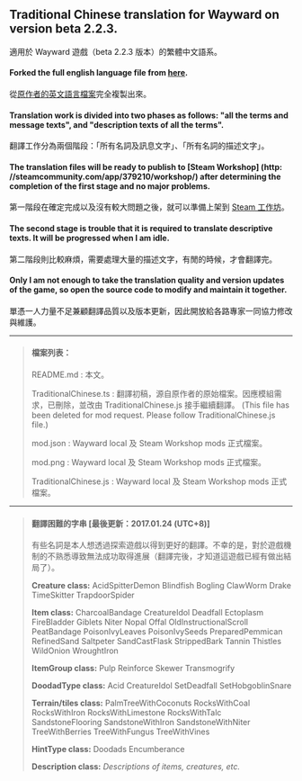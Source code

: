 ﻿## Traditional Chinese translation for Wayward on version beta 2.2.3.
適用於 Wayward 遊戲（beta 2.2.3 版本）的繁體中文語系。

#### Forked the full english language file from [here](https://github.com/WaywardGame/english-language/commit/a4da45f027db761d9a80c9f74d96da5475437dd4).
從[原作者的英文語言檔案](https://github.com/WaywardGame/english-language/commit/a4da45f027db761d9a80c9f74d96da5475437dd4)完全複製出來。

#### Translation work is divided into two phases as follows: "all the terms and message texts", and "description texts of all the terms".
翻譯工作分為兩個階段：「所有名詞及訊息文字」、「所有名詞的描述文字」。

#### The translation files will be ready to publish to [Steam Workshop] (http: //steamcommunity.com/app/379210/workshop/) after determining the completion of the first stage and no major problems.
第一階段在確定完成以及沒有較大問題之後，就可以準備上架到 [Steam 工作坊](http://steamcommunity.com/app/379210/workshop/)。

#### The second stage is trouble that it is required to translate descriptive texts. It will be progressed when I am idle.
第二階段則比較麻煩，需要處理大量的描述文字，有閒的時候，才會翻譯完。

#### Only I am not enough to take the translation quality and version updates of the game, so open the source code to modify and maintain it together.
單憑一人力量不足兼顧翻譯品質以及版本更新，因此開放給各路專家一同協力修改與維護。

***

> #### 檔案列表：
> README.md : 本文。
>
> TraditionalChinese.ts : 翻譯初稿，源自原作者的原始檔案。因應模組需求，已刪除，並改由 TraditionalChinese.js 接手繼續翻譯。 (This file has been deleted for mod request. Please follow TraditionalChinese.js file.)
>
> mod.json : Wayward local 及 Steam Workshop mods 正式檔案。
>
> mod.png : Wayward local 及 Steam Workshop mods 正式檔案。
>
> TraditionalChinese.js : Wayward local 及 Steam Workshop mods 正式檔案。

***

> #### 翻譯困難的字串 [最後更新：2017.01.24 (UTC+8)]
> 有些名詞是本人想透過探索遊戲以得到更好的翻譯。不幸的是，對於遊戲機制的不熟悉導致無法成功取得進展（翻譯完後，才知道這遊戲已經有做出結局了）。
> 
> **Creature class:**
> AcidSpitterDemon
> Blindfish
> Bogling
> ClawWorm
> Drake
> TimeSkitter
> TrapdoorSpider
> 
> **Item class:**
> CharcoalBandage
> CreatureIdol
> Deadfall
> Ectoplasm
> FireBladder
> Giblets
> Niter
> Nopal
> Offal
> OldInstructionalScroll
> PeatBandage
> PoisonIvyLeaves
> PoisonIvySeeds
> PreparedPemmican
> RefinedSand
> Saltpeter
> SandCastFlask
> StrippedBark
> Tannin
> Thistles
> WildOnion
> WroughtIron
>
> **ItemGroup class:**
> Pulp
> Reinforce
> Skewer
> Transmogrify
> 
> **DoodadType class:**
> Acid
> CreatureIdol
> SetDeadfall
> SetHobgoblinSnare
> 
> **Terrain/tiles class:**
> PalmTreeWithCoconuts
> RocksWithCoal
> RocksWithIron
> RocksWithLimestone
> RocksWithTalc
> SandstoneFlooring
> SandstoneWithIron
> SandstoneWithNiter
> TreeWithBerries
> TreeWithFungus
> TreeWithVines
> 
> **HintType class:**
> Doodads
> Encumberance
> 
> **Description class:**
> *Descriptions of items, creatures, etc.*